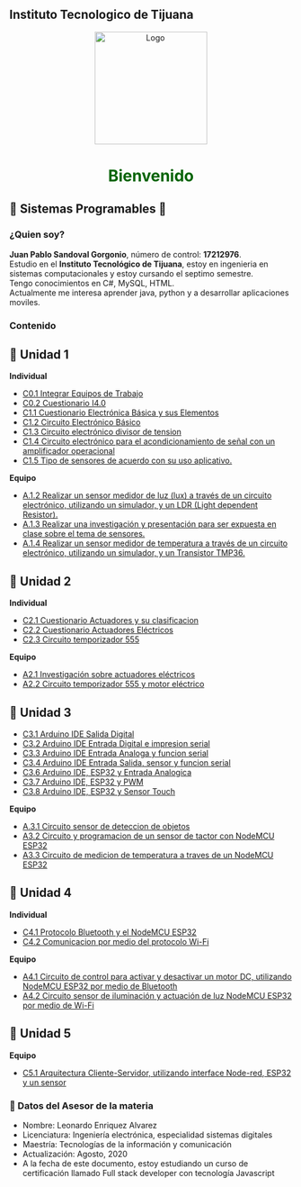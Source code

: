 ## **Instituto Tecnologico de Tijuana**
<p align="center">
    <img alt="Logo" src="https://www.tijuana.tecnm.mx/wp-content/themes/tecnm/images/logo_TECT.png" width=200 height=200>
</p>

# <center><span style="color:DarkGreen">**Bienvenido**</span> </center>

## :green_book: **Sistemas Programables** :blue_book:
### **¿Quien soy?**
**Juan Pablo Sandoval Gorgonio**, número de control: **17212976**.  
Estudio en el **Instituto Tecnológico de Tijuana**, estoy en ingenieria en sistemas computacionales y estoy cursando el septimo semestre.   
Tengo conocimientos en C#, MySQL, HTML.  
Actualmente me interesa aprender java, python y a desarrollar aplicaciones moviles. 

### Contenido 
## :green_book: Unidad 1
**Individual**
- [C0.1 Integrar Equipos de Trabajo](/blog/C0.1_JuanSandoval_JMM.md)
- [C0.2 Cuestionario I4.0](/blog/C0.2_JuanSandoval_JMM.md)
- [C1.1 Cuestionario Electrónica Básica y sus Elementos](/blog/C1.1_JuanSandoval_JMM.md)
- [C1.2 Circuito Electrónico Básico](/blog/C1.2_JuanSandoval_JMM.md) 
- [C1.3 Circuito electrónico divisor de tension](/blog/C1.3_JuanSandoval_JMM.md)
- [C1.4 Circuito electrónico para el acondicionamiento de señal con un amplificador operacional](/blog/C1.4_JuanSandoval_JMM.md)
- [C1.5 Tipo de sensores de acuerdo con su uso aplicativo.](/blog/C.1.5_JuanSandoval_JMM.md)

**Equipo**
- [A.1.2 Realizar un sensor medidor de luz (lux) a través de un circuito electrónico, utilizando un simulador, y un LDR (Light dependent Resistor).](/blog/A.1.2_JuanSandoval_JMM.md)
- [A.1.3 Realizar una investigación y presentación para ser expuesta en clase sobre el tema de sensores.](/blog/A.1.3_JuanSandoval_JMM.md)
- [A.1.4 Realizar un sensor medidor de temperatura a través de un circuito electrónico, utilizando un simulador, y un Transistor TMP36.](/blog/A.1.4_JuanSandoval_JMM.md)  
## :blue_book: Unidad 2
**Individual**
- [C2.1 Cuestionario Actuadores y su clasificacion](/blog/C2.1_JuanSandoval_JMM.md)
- [C2.2 Cuestionario Actuadores Eléctricos](/blog/C2.2_JuanSandoval_JMM.md)
- [C2.3 Circuito temporizador 555](/blog/C2.3_JuanSandoval_JMM.md)

**Equipo**
- [A2.1 Investigación sobre actuadores eléctricos](/blog/A.2.1_JuanSandoval_JMM.md)
- [A2.2 Circuito temporizador 555 y motor eléctrico](/blog/A.2_JuanSandoval_JMM.md)
## :orange_book: Unidad 3
- [C3.1 Arduino IDE Salida Digital](/blog/C3.1_JuanSandoval_JMM.md)
- [C3.2 Arduino IDE Entrada Digital e impresion serial](/blog/C3.2_JuanSandoval_JMM.md)
- [C3.3 Arduino IDE Entrada Analoga y funcion serial](/blog/C3.3_JuanSandoval_JMM.md)
- [C3.4 Arduino IDE Entrada Salida, sensor y funcion serial](/blog/C3.4_JuanSandoval_JMM.md)
- [C3.6 Arduino IDE, ESP32 y Entrada Analogica](/blog/C3.6_JuanSandoval_JMM.md)
- [C3.7 Arduino IDE, ESP32 y PWM](/blog/C3.7_JuanSandoval_JMM.md)
- [C3.8 Arduino IDE, ESP32 y Sensor Touch](/blog/C3.8_JuanSandoval_JMM.md)

**Equipo**
- [A.3.1 Circuito sensor de deteccion de objetos](/blog/A.3.1_JuanSandoval_JMM.md)
- [A3.2 Circuito y programacion de un sensor de tactor con NodeMCU ESP32](/blog/A3.2_JuanSandoval_JMM.md)
- [A3.3 Circuito de medicion de temperatura a traves de un NodeMCU ESP32](/blog/A3.3_JuanSandoval_JMM.md)

## :closed_book: Unidad 4
**Individual**
- [C4.1  Protocolo Bluetooth y el NodeMCU ESP32](/blog/C4.1_JuanSandoval_JMM.md)
- [C4.2 Comunicacion por medio del protocolo Wi-Fi](/blog/C4.2_JuanSandoval_JMM.md)


**Equipo**
- [A4.1 Circuito de control para activar y desactivar un motor DC, utilizando NodeMCU ESP32 por medio de Bluetooth](/blog/A4.1_JuanSandoval_JMM.md)
- [A4.2 Circuito sensor de iluminación y actuación de luz NodeMCU ESP32 por medio de Wi-Fi](/blog/A4.2_JuanSandoval_JMM.md)

## :ledger: Unidad 5
**Equipo**
- [C5.1 Arquitectura Cliente-Servidor, utilizando interface Node-red, ESP32 y un sensor](/blog/C5.1_JuanSandoval_JMM.md)

### :necktie: Datos del Asesor de la materia

* Nombre: Leonardo Enriquez Alvarez
* Licenciatura: Ingeniería electrónica, especialidad sistemas digitales
* Maestría: Tecnologías de la información y comunicación
* Actualización: Agosto, 2020
* A la fecha de este documento, estoy estudiando un curso de certificación llamado Full stack developer con tecnología Javascript
